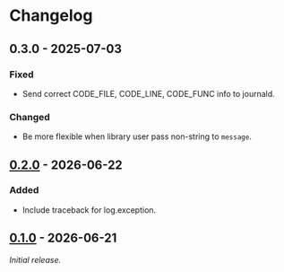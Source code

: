 # Changelog

## 0.3.0 - 2025-07-03

### Fixed
- Send correct CODE_FILE, CODE_LINE, CODE_FUNC info to journald.

### Changed
- Be more flexible when library user pass non-string to `message`.

## [0.2.0] - 2026-06-22

### Added
- Include traceback for log.exception.

## [0.1.0] - 2026-06-21

_Initial release._

[0.2.0]: https://github.com/hongquan/structlog-journald/releases/tag/v0.2.0
[0.1.0]: https://github.com/hongquan/structlog-journald/releases/tag/v0.1.0
